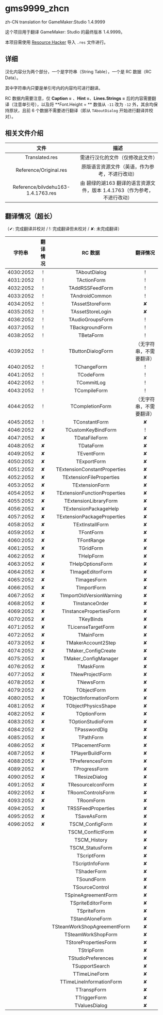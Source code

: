 # gms9999_zhcn
zh-CN translation for GameMaker:Studio 1.4.9999

这个项目用于翻译 GameMaker: Studio 的最终版本 1.4.9999。

本项目需使用 [Resource Hacker](http://www.angusj.com/resourcehacker/) 导入 `.res` 文件进行。

## 详细

汉化内容分为两个部分，一个是字符串（String Table），一个是 RC 数据（RC Data）。

其中字符串内只要是单引号内的内容均可进行翻译。

RC 数据内需要注意，仅 **Caption =** 、**Hint =**、**Lines.Strings =** 后的内容需要翻译（注意单引号），以及将 **Font.Height = ** 数值从 `-11` 改为 `-12` 外，其余均保持原状，且前 6 个数据不需要进行翻译（即从 ``TAboutDialog`` 开始进行翻译并校对）。

## 相关文件介绍

|                文件                |                             描述                             |
| :--------------------------------: | :----------------------------------------------------------: |
|           Translated.res           |               需进行汉化的文件（仅修改此文件）               |
|       Reference/Original.res       |        原版语言资源文件（英语，作为参考，不进行改动）        |
| Reference/bilvdehu163-1.4.1763.res | 由 碧绿的湖163 翻译的语言资源文件，版本 1.4.1763（作为参考，不进行改动） |

## 翻译情况（超长）

（✔: 完成翻译并校对 / !: 完成翻译但未校对 / ✘: 未完成翻译）

|  字符串   | 翻译情况 |           RC 数据            |         翻译情况         |
| :-------: | :------: | :--------------------------: | :----------------------: |
| 4030:2052 |    !     |         TAboutDialog         |            !             |
| 4031:2052 |    !     |         TActionForm          |            !             |
| 4032:2052 |    !     |       TAddRSSFeedForm        |            !             |
| 4033:2052 |    !     |        TAndroidCommon        |            !             |
| 4034:2052 |    !     |       TAssetStoreForm        |            ✘             |
| 4035:2052 |    !     |       TAssetStoreLogin       |            ✘             |
| 4036:2052 |    !     |       TAudioGroupsForm       |            !             |
| 4037:2052 |    !     |       TBackgroundForm        |            !             |
| 4038:2052 |    !     |          TBetaForm           |            !             |
| 4039:2052 |    !     |      TButtonDialogForm       | （无字符串，不需要翻译） |
| 4040:2052 |    !     |         TChangeForm          |            !             |
| 4041:2052 |    !     |          TCodeForm           |            !             |
| 4042:2052 |    !     |          TCommitLog          |            !             |
| 4043:2052 |    !     |         TCompileForm         |            !             |
| 4044:2052 |    !     |       TCompletionForm        | （无字符串，不需要翻译） |
| 4045:2052 |    !     |        TConstantForm         |            ✘             |
| 4046:2052 |    ✘     |      TCustomKeyBindForm      |            !             |
| 4047:2052 |    ✘     |        TDataFileForm         |            ✘             |
| 4048:2052 |    ✘     |          TDataForm           |            ✘             |
| 4049:2052 |    ✘     |          TEventForm          |            ✘             |
| 4050:2052 |    ✘     |         TExportForm          |            ✘             |
| 4051:2052 |    ✘     | TExtensionConstantProperties |            ✘             |
| 4052:2052 |    ✘     |   TExtensionFileProperties   |            ✘             |
| 4053:2052 |    ✘     |        TExtensionForm        |            ✘             |
| 4054:2052 |    ✘     | TExtensionFunctionProperties |            ✘             |
| 4055:2052 |    ✘     |    TExtensionLibraryForm     |            ✘             |
| 4056:2052 |    ✘     |    TExtensionPackageHelp     |            ✘             |
| 4057:2052 |    ✘     | TExtensionPackageProperties  |            ✘             |
| 4058:2052 |    ✘     |       TExtInstallForm        |            ✘             |
| 4059:2052 |    ✘     |          TFontForm           |            ✘             |
| 4060:2052 |    ✘     |          TFontRange          |            ✘             |
| 4061:2052 |    ✘     |          TGridForm           |            ✘             |
| 4062:2052 |    ✘     |          THelpForm           |            ✘             |
| 4063:2052 |    ✘     |       THelpOptionsForm       |            ✘             |
| 4064:2052 |    ✘     |       TImageEditorForm       |            ✘             |
| 4065:2052 |    ✘     |         TImagesForm          |            ✘             |
| 4066:2052 |    ✘     |         TImportForm          |            ✘             |
| 4067:2052 |    ✘     |   TImportOldVersionWarning   |            ✘             |
| 4068:2052 |    ✘     |        TInstanceOrder        |            ✘             |
| 4069:2052 |    ✘     |   TInstancePropertiesForm    |            ✘             |
| 4070:2052 |    ✘     |          TKeyBinds           |            ✘             |
| 4071:2052 |    ✘     |      TLicenseTargetForm      |            ✘             |
| 4072:2052 |    ✘     |          TMainForm           |            ✘             |
| 4073:2052 |    ✘     |      TMakerAccount2Step      |            ✘             |
| 4074:2052 |    ✘     |     TMaker_ConfigCreate      |            ✘             |
| 4075:2052 |    ✘     |     TMaker_ConfigManager     |            ✘             |
| 4076:2052 |    ✘     |          TMaskForm           |            ✘             |
| 4077:2052 |    ✘     |       TNewProjectForm        |            ✘             |
| 4078:2052 |    ✘     |          TNewsForm           |            ✘             |
| 4079:2052 |    ✘     |         TObjectForm          |            ✘             |
| 4080:2052 |    ✘     |    TObjectInformationForm    |            ✘             |
| 4081:2052 |    ✘     |     TObjectPhysicsShape      |            ✘             |
| 4082:2052 |    ✘     |         TOptionForm          |            ✘             |
| 4083:2052 |    ✘     |      TOptionStudioForm       |            ✘             |
| 4084:2052 |    ✘     |         TPasswordDlg         |            ✘             |
| 4085:2052 |    ✘     |          TPathForm           |            ✘             |
| 4086:2052 |    ✘     |        TPlacementForm        |            ✘             |
| 4087:2052 |    ✘     |       TPlayerBuildForm       |            ✘             |
| 4088:2052 |    ✘     |       TPreferencesForm       |            ✘             |
| 4089:2052 |    ✘     |        TProgressForm         |            ✘             |
| 4090:2052 |    ✘     |        TResizeDialog         |            ✘             |
| 4091:2052 |    ✘     |      TResourceIconForm       |            ✘             |
| 4092:2052 |    ✘     |      TRoomControlsForm       |            ✘             |
| 4093:2052 |    ✘     |          TRoomForm           |            ✘             |
| 4094:2052 |    ✘     |      TRSSFeedProperties      |            ✘             |
| 4095:2052 |    ✘     |         TSaveAsForm          |            ✘             |
| 4096:2052 |    ✘     |       TSCM_ConfigForm        |            ✘             |
|           |          |      TSCM_ConflictForm       |            ✘             |
|           |          |         TSCM_History         |            ✘             |
|           |          |       TSCM_StatusForm        |            ✘             |
|           |          |         TScriptForm          |            ✘             |
|           |          |       TScriptInfoForm        |            ✘             |
|           |          |         TShaderForm          |            ✘             |
|           |          |          TSoundForm          |            ✘             |
|           |          |        TSourceControl        |            ✘             |
|           |          |     TSpineAgreementForm      |            ✘             |
|           |          |      TSpriteEditorForm       |            ✘             |
|           |          |         TSpriteForm          |            ✘             |
|           |          |       TStandAloneForm        |            ✘             |
|           |          | TSteamWorkShopAgreementForm  |            ✘             |
|           |          |      TSteamWorkShopForm      |            ✘             |
|           |          |     TStorePropertiesForm     |            ✘             |
|           |          |          TStripForm          |            ✘             |
|           |          |      TStudioPreferences      |            ✘             |
|           |          |        TSupportSearch        |            ✘             |
|           |          |        TTimeLineForm         |            ✘             |
|           |          |   TTimeLineInformationForm   |            ✘             |
|           |          |         TTranspForm          |            ✘             |
|           |          |         TTriggerForm         |            ✘             |
|           |          |        TValuesDialog         |            ✘             |
